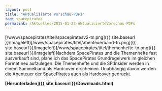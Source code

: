 ```yaml
---
layout: post
title: "Aktualisierte Vorschau-PDFs"
tag: spacepirates
permalink: /Aktuelles/2015-01-22-AktualisierteVorschau-PDFs
---
```



[/www/spacepirates/titel/spacepiratesv2-tn.png]({{ site.baseurl }}/Imageleft)[/www/spacepirates/titel/abenteuerband-tn.png]({{ site.baseurl }}/Imageleft)[/www/spacepirates/titel/themenhefte-tn.png]({{ site.baseurl }}/Imageleft)Nachdem SpacePirates und die Themenhefte fast ausverkauft sind, plane ich das SpacePirates Grundregelwerk im gleichen Format neu aufzulegen. Die Themenhefte und die SP:Insider werden in einem Sammelband als Hardcover erscheinen. Unabhängig davon werden die Abenteuer der SpacePirates auch als Hardcover gedruckt.

**[Herunterladen]({{ site.baseurl }}/Downloads.html)**


